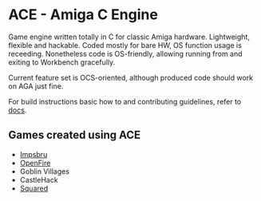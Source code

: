 # ACE - Amiga C Engine

Game engine written totally in C for classic Amiga hardware. Lightweight, flexible and hackable. Coded mostly for bare HW, OS function usage is receeding. Nonetheless code is OS-friendly, allowing running from and exiting to Workbench gracefully.

Current feature set is OCS-oriented, although produced code should work on AGA just fine.

For build instructions basic how to and contributing guidelines, refer to [docs](docs/README.md).

## Games created using ACE

- [Impsbru](https://github.com/approxit/impsbru)
- [OpenFire](https://github.com/tehKaiN/openFire)
- Goblin Villages
- CastleHack
- [Squared](https://github.com/tehKaiN/ld40-squared)

